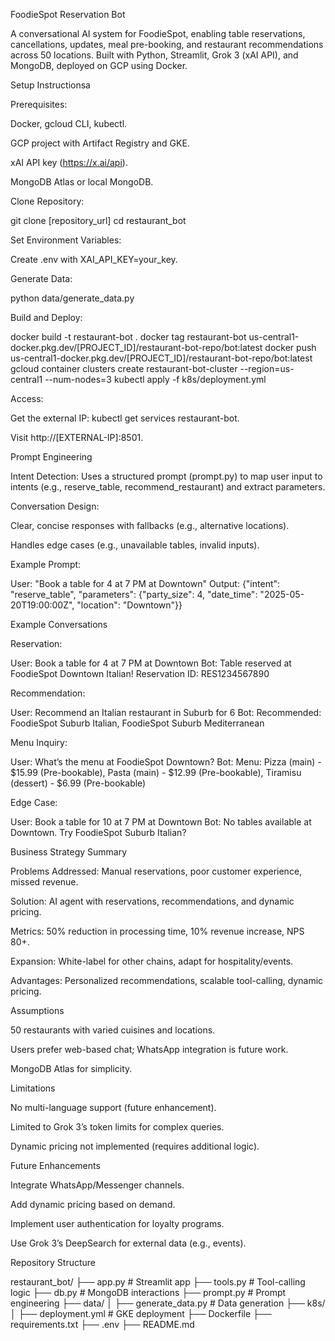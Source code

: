 FoodieSpot Reservation Bot

A conversational AI system for FoodieSpot, enabling table reservations, cancellations, updates, meal pre-booking, and restaurant recommendations across 50 locations. Built with Python, Streamlit, Grok 3 (xAI API), and MongoDB, deployed on GCP using Docker.

Setup Instructionsa





Prerequisites:





Docker, gcloud CLI, kubectl.



GCP project with Artifact Registry and GKE.



xAI API key (https://x.ai/api).



MongoDB Atlas or local MongoDB.



Clone Repository:

git clone [repository_url]
cd restaurant_bot



Set Environment Variables:





Create .env with XAI_API_KEY=your_key.



Generate Data:

python data/generate_data.py



Build and Deploy:

docker build -t restaurant-bot .
docker tag restaurant-bot us-central1-docker.pkg.dev/[PROJECT_ID]/restaurant-bot-repo/bot:latest
docker push us-central1-docker.pkg.dev/[PROJECT_ID]/restaurant-bot-repo/bot:latest
gcloud container clusters create restaurant-bot-cluster --region=us-central1 --num-nodes=3
kubectl apply -f k8s/deployment.yml



Access:





Get the external IP: kubectl get services restaurant-bot.



Visit http://[EXTERNAL-IP]:8501.

Prompt Engineering





Intent Detection: Uses a structured prompt (prompt.py) to map user input to intents (e.g., reserve_table, recommend_restaurant) and extract parameters.



Conversation Design:





Clear, concise responses with fallbacks (e.g., alternative locations).



Handles edge cases (e.g., unavailable tables, invalid inputs).



Example Prompt:

User: "Book a table for 4 at 7 PM at Downtown"
Output: {"intent": "reserve_table", "parameters": {"party_size": 4, "date_time": "2025-05-20T19:00:00Z", "location": "Downtown"}}

Example Conversations





Reservation:

User: Book a table for 4 at 7 PM at Downtown
Bot: Table reserved at FoodieSpot Downtown Italian! Reservation ID: RES1234567890



Recommendation:

User: Recommend an Italian restaurant in Suburb for 6
Bot: Recommended: FoodieSpot Suburb Italian, FoodieSpot Suburb Mediterranean



Menu Inquiry:

User: What’s the menu at FoodieSpot Downtown?
Bot: Menu: Pizza (main) - $15.99 (Pre-bookable), Pasta (main) - $12.99 (Pre-bookable), Tiramisu (dessert) - $6.99 (Pre-bookable)



Edge Case:

User: Book a table for 10 at 7 PM at Downtown
Bot: No tables available at Downtown. Try FoodieSpot Suburb Italian?

Business Strategy Summary





Problems Addressed: Manual reservations, poor customer experience, missed revenue.



Solution: AI agent with reservations, recommendations, and dynamic pricing.



Metrics: 50% reduction in processing time, 10% revenue increase, NPS 80+.



Expansion: White-label for other chains, adapt for hospitality/events.



Advantages: Personalized recommendations, scalable tool-calling, dynamic pricing.

Assumptions





50 restaurants with varied cuisines and locations.



Users prefer web-based chat; WhatsApp integration is future work.



MongoDB Atlas for simplicity.

Limitations





No multi-language support (future enhancement).



Limited to Grok 3’s token limits for complex queries.



Dynamic pricing not implemented (requires additional logic).

Future Enhancements





Integrate WhatsApp/Messenger channels.



Add dynamic pricing based on demand.



Implement user authentication for loyalty programs.



Use Grok 3’s DeepSearch for external data (e.g., events).

Repository Structure

restaurant_bot/
├── app.py               # Streamlit app
├── tools.py             # Tool-calling logic
├── db.py                # MongoDB interactions
├── prompt.py            # Prompt engineering
├── data/
│   ├── generate_data.py # Data generation
├── k8s/
│   ├── deployment.yml   # GKE deployment
├── Dockerfile
├── requirements.txt
├── .env
├── README.md